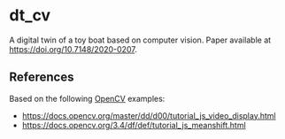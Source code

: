 # dt_cv
A digital twin of a toy boat based on computer vision. Paper available at https://doi.org/10.7148/2020-0207.

## References
Based on the following [OpenCV](https://opencv.org/) examples:
* https://docs.opencv.org/master/dd/d00/tutorial_js_video_display.html
* https://docs.opencv.org/3.4/df/def/tutorial_js_meanshift.html
